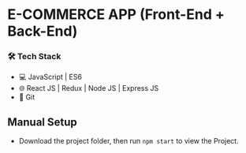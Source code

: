 # E-COMMERCE APP (Front-End + Back-End)

### 🛠️ Tech Stack

-   💻 JavaScript | ES6 
-   🌐 React JS | Redux | Node JS | Express JS
-   🔧 Git

## Manual Setup

-   Download the project folder, then run `npm start` to view the Project.
